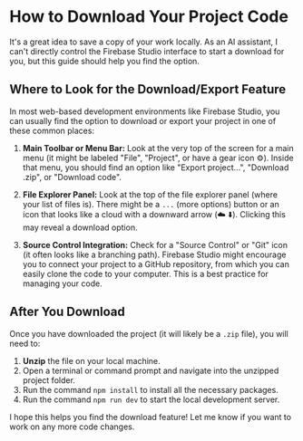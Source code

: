 # How to Download Your Project Code

It's a great idea to save a copy of your work locally. As an AI assistant, I can't directly control the Firebase Studio interface to start a download for you, but this guide should help you find the option.

## Where to Look for the Download/Export Feature

In most web-based development environments like Firebase Studio, you can usually find the option to download or export your project in one of these common places:

1.  **Main Toolbar or Menu Bar:** Look at the very top of the screen for a main menu (it might be labeled "File", "Project", or have a gear icon ⚙️). Inside that menu, you should find an option like "Export project...", "Download .zip", or "Download code".

2.  **File Explorer Panel:** Look at the top of the file explorer panel (where your list of files is). There might be a `...` (more options) button or an icon that looks like a cloud with a downward arrow (☁️ ⬇️). Clicking this may reveal a download option.

3.  **Source Control Integration:** Check for a "Source Control" or "Git" icon (it often looks like a branching path). Firebase Studio might encourage you to connect your project to a GitHub repository, from which you can easily clone the code to your computer. This is a best practice for managing your code.

## After You Download

Once you have downloaded the project (it will likely be a `.zip` file), you will need to:

1.  **Unzip** the file on your local machine.
2.  Open a terminal or command prompt and navigate into the unzipped project folder.
3.  Run the command `npm install` to install all the necessary packages.
4.  Run the command `npm run dev` to start the local development server.

I hope this helps you find the download feature! Let me know if you want to work on any more code changes.